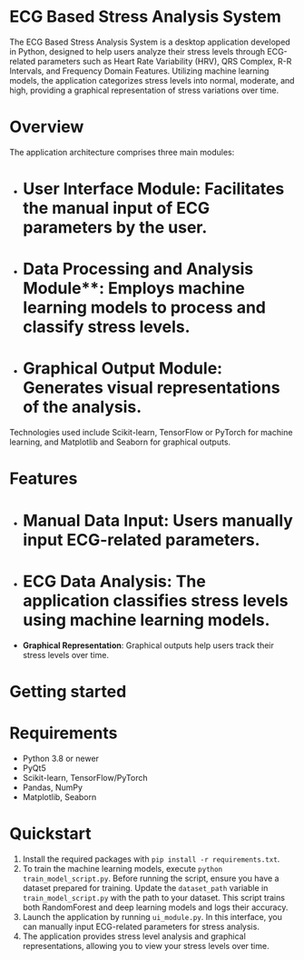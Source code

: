 # ECG Based Stress Analysis System

The ECG Based Stress Analysis System is a desktop application developed in Python, designed to help users analyze their stress levels through ECG-related parameters such as Heart Rate Variability (HRV), QRS Complex, R-R Intervals, and Frequency Domain Features. Utilizing machine learning models, the application categorizes stress levels into normal, moderate, and high, providing a graphical representation of stress variations over time.

# Overview

The application architecture comprises three main modules:
- # User Interface Module: Facilitates the manual input of ECG parameters by the user.
- # Data Processing and Analysis Module**: Employs machine learning models to process and classify stress levels.
- # Graphical Output Module: Generates visual representations of the analysis.

Technologies used include Scikit-learn, TensorFlow or PyTorch for machine learning, and Matplotlib and Seaborn for graphical outputs.

# Features

- # Manual Data Input: Users manually input ECG-related parameters.
- # ECG Data Analysis: The application classifies stress levels using machine learning models.
- **Graphical Representation**: Graphical outputs help users track their stress levels over time.

# Getting started

# Requirements

- Python 3.8 or newer
- PyQt5
- Scikit-learn, TensorFlow/PyTorch
- Pandas, NumPy
- Matplotlib, Seaborn

# Quickstart

1. Install the required packages with `pip install -r requirements.txt`.
2. To train the machine learning models, execute `python train_model_script.py`. Before running the script, ensure you have a dataset prepared for training. Update the `dataset_path` variable in `train_model_script.py` with the path to your dataset. This script trains both RandomForest and deep learning models and logs their accuracy.
3. Launch the application by running `ui_module.py`. In this interface, you can manually input ECG-related parameters for stress analysis.
4. The application provides stress level analysis and graphical representations, allowing you to view your stress levels over time.
